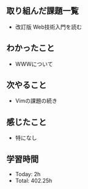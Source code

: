 ## 取り組んだ課題一覧
- 改訂版 Web技術入門を読む
## わかったこと
- WWWについて
## 次やること
- Vimの課題の続き
## 感じたこと
- 特になし
## 学習時間
- Today: 2h
- Total: 402.25h